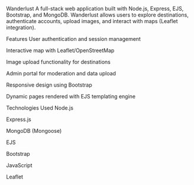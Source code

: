 Wanderlust
A full-stack web application built with Node.js, Express, EJS, Bootstrap, and MongoDB. Wanderlust allows users to explore destinations, authenticate accounts, upload images, and interact with maps (Leaflet integration).

Features
User authentication and session management

Interactive map with Leaflet/OpenStreetMap

Image upload functionality for destinations

Admin portal for moderation and data upload

Responsive design using Bootstrap

Dynamic pages rendered with EJS templating engine

Technologies Used
Node.js

Express.js

MongoDB (Mongoose)

EJS

Bootstrap

JavaScript

Leaflet
